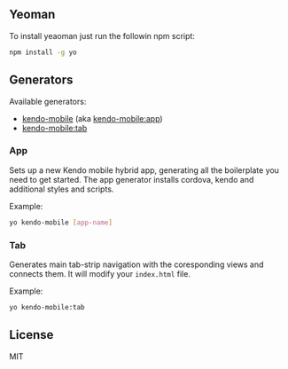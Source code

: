 ## Yeoman

To install yeaoman just run the followin npm script:

```bash
npm install -g yo
```

## Generators

Available generators:

* [kendo-mobile](#app) (aka [kendo-mobile:app](#app))
* [kendo-mobile:tab](#tab)

### App
Sets up a new Kendo mobile hybrid app, generating all the boilerplate you need to get started. The app generator  installs cordova, kendo and additional styles and scripts.

Example:
```bash
yo kendo-mobile [app-name]
```

### Tab
Generates main tab-strip navigation with the coresponding views and connects them. It will modify your `index.html` file.

Example:
```bash
yo kendo-mobile:tab
```

## License

MIT
